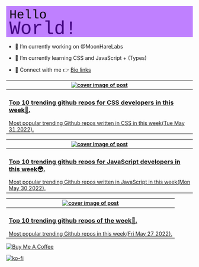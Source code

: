 [![Hello World!](https://github.com/ksenginew/ksenginew/raw/main/header.svg)](#nolink)

- 🔭 I’m currently working on @MoonHareLabs  

- 🌱 I’m currently learning CSS and JavaScript + (Types)    

- 💌 Connect with me 👉 [Bio links](https://ksengine.bio.link)

<!-- blog  posts start -->
<a href="https://dev.to/ksengine/top-10-trending-github-repos-for-css-developers-in-this-week-5b9e">
<table>
<thead>
<tr>
<th>
<img src="https://res.cloudinary.com/practicaldev/image/fetch/s--deYJHn-J--/c_imagga_scale,f_auto,fl_progressive,h_420,q_auto,w_1000/https://images.unsplash.com/photo-1513151233558-d860c5398176%3Fcrop%3Dentropy%26cs%3Dtinysrgb%26fit%3Dmax%26fm%3Djpg%26ixid%3DMnwyODI4ODF8MHwxfHJhbmRvbXx8fHx8fHx8fDE2NTM5OTY5NDI%26ixlib%3Drb-1.2.1%26q%3D80%26w%3D1080" alt="cover image of post" width="500px" height="auto"/>
</th>
</tr>
</thead>
<tbody>
<tr>
<td>
<h3>Top 10 trending github repos for CSS developers in this week🍻.</h3>
Most popular trending Github repos written in CSS in this week(Tue May 31 2022).
</td>
</tr>
</tbody>
</table>
</a>



<a href="https://dev.to/ksengine/top-10-trending-github-repos-for-javascript-developers-in-this-week-3aae">
<table>
<thead>
<tr>
<th>
<img src="https://res.cloudinary.com/practicaldev/image/fetch/s--rp9_Ul1x--/c_imagga_scale,f_auto,fl_progressive,h_420,q_auto,w_1000/https://images.unsplash.com/photo-1590935216109-8d3318de2c1c%3Fcrop%3Dentropy%26cs%3Dtinysrgb%26fit%3Dmax%26fm%3Djpg%26ixid%3DMnwyODI4ODF8MHwxfHJhbmRvbXx8fHx8fHx8fDE2NTM5MTA2NzE%26ixlib%3Drb-1.2.1%26q%3D80%26w%3D1080" alt="cover image of post" width="500px" height="auto"/>
</th>
</tr>
</thead>
<tbody>
<tr>
<td>
<h3>Top 10 trending github repos for JavaScript developers in this week😳.</h3>
Most popular trending Github repos written in JavaScript in this week(Mon May 30 2022).
</td>
</tr>
</tbody>
</table>
</a>



<a href="https://dev.to/ksengine/top-10-trending-github-repos-of-the-week-1965">
<table>
<thead>
<tr>
<th>
<img src="https://res.cloudinary.com/practicaldev/image/fetch/s--IG2dxajJ--/c_imagga_scale,f_auto,fl_progressive,h_420,q_auto,w_1000/https://images.unsplash.com/photo-1566241440091-ec10de8db2e1%3Fcrop%3Dentropy%26cs%3Dtinysrgb%26fit%3Dmax%26fm%3Djpg%26ixid%3DMnwyODI4ODF8MHwxfHJhbmRvbXx8fHx8fHx8fDE2NTM2NTE2MDc%26ixlib%3Drb-1.2.1%26q%3D80%26w%3D1080" alt="cover image of post" width="500px" height="auto"/>
</th>
</tr>
</thead>
<tbody>
<tr>
<td>
<h3>Top 10 trending github repos of the week🚗.</h3>
Most popular trending Github repos in this week(Fri May 27 2022).
</td>
</tr>
</tbody>
</table>
</a>
<!-- blog  posts end -->

<a href="https://www.buymeacoffee.com/ksengine">
  <img src="https://cdn.buymeacoffee.com/buttons/v2/default-yellow.png" alt="Buy Me A Coffee" width="200px" height="auto"/>
</a>

[![ko-fi](https://ko-fi.com/img/githubbutton_sm.svg)](https://ko-fi.com/D1D473BME)
